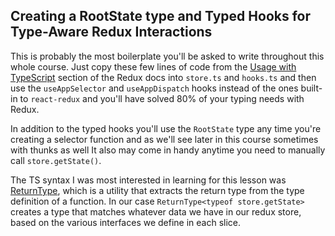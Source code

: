 ## Creating a RootState type and Typed Hooks for Type-Aware Redux Interactions

This is probably the most boilerplate you'll be asked to write throughout this
whole course. Just copy these few lines of code from the
[Usage with TypeScript](https://redux.js.org/usage/usage-with-typescript)
section of the Redux docs into `store.ts` and `hooks.ts` and then use the
`useAppSelector` and `useAppDispatch` hooks instead of the ones built-in to
`react-redux` and you'll have solved 80% of your typing needs with Redux.

In addition to the typed hooks you'll use the `RootState` type any time you're
creating a selector function and as we'll see later in this course sometimes
with thunks as well It also may come in handy anytime you need to manually call
`store.getState()`.

The TS syntax I was most interested in learning for this lesson was
[ReturnType](https://www.typescriptlang.org/docs/handbook/utility-types.html#returntypetype),
which is a utility that extracts the return type from the type definition of a
function. In our case `ReturnType<typeof store.getState>` creates a type that
matches whatever data we have in our redux store, based on the various
interfaces we define in each slice.
